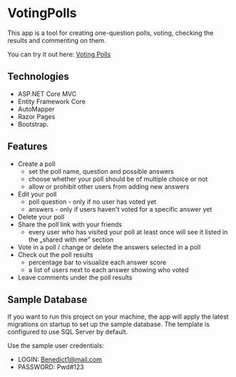 # VotingPolls
This app is a tool for creating one-question polls, voting, checking the results and commenting on them.

You can try it out here: [Voting Polls](https://votingpolls.herokuapp.com/)

## Technologies
* ASP.NET Core MVC
* Entity Framework Core
* AutoMapper
* Razor Pages
* Bootstrap.

## Features
* Create a poll
  * set the poll name, question and possible answers
  * choose whether your poll should be of multiple choice or not
  * allow or prohibit other users from adding new answers
* Edit your poll
  * poll question - only if no user has voted yet
  * answers - only if users haven't voted for a specific answer yet
* Delete your poll
* Share the poll link with your friends
  * every user who has visited your poll at least once will see it listed in the „shared with me” section
* Vote in a poll / change or delete the answers selected in a poll
* Check out the poll results
  * percentage bar to visualize each answer score
  * a list of users next to each answer showing who voted
* Leave comments under the poll results

## Sample Database
If you want to run this project on your machine, the app will apply the latest migrations on startup to set up the sample database. The template is configured to use SQL Server by default.

Use the sample user credentials:

* LOGIN: Benedict1@mail.com
* PASSWORD: Pwd#123